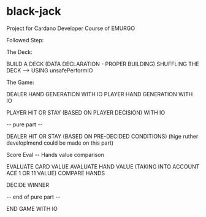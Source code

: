 # black-jack
Project for Cardano Developer Course of EMURGO

Followed Step:

The Deck:

BUILD A DECK (DATA DECLARATION - PROPER BUILDING)
SHUFFLING THE DECK --> USING unsafePerformIO 

The Game:

DEALER HAND GENERATION WITH IO
PLAYER HAND GENERATION WITH IO

PLAYER HIT OR STAY (BASED ON PLAYER DECISION) WITH IO

-- pure part --

DEALER HIT OR STAY (BASED ON PRE-DECIDED CONDITIONS) (hige ruther developlmend could be made on this part)


Score Eval -- Hands value comparison

EVALUATE CARD VALUE
AVALUATE HAND VALUE (TAKING INTO ACCOUNT ACE 1 OR 11 VALUE)
COMPARE HANDS

DECIDE WINNER

-- end of pure part --

END GAME WITH IO
